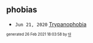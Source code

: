 ## phobias


* <code>Jun 21, 2020</code> [Trypanophobia](2020-06-21T19-08-02-trypanophobia.md)

<sup><sub>generated 26 Feb 2021 18:03:58 by <a href='https://github.com/senorprogrammer/til'>til</a></sub></sup>

